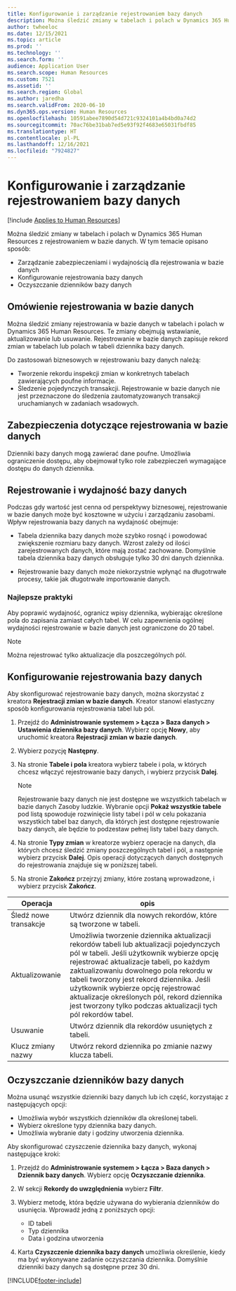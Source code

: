 ```yaml
---
title: Konfigurowanie i zarządzanie rejestrowaniem bazy danych
description: Można śledzić zmiany w tabelach i polach w Dynamics 365 Human Resources z rejestrowaniem w bazie danych.
author: twheeloc
ms.date: 12/15/2021
ms.topic: article
ms.prod: ''
ms.technology: ''
ms.search.form: ''
audience: Application User
ms.search.scope: Human Resources
ms.custom: 7521
ms.assetid: ''
ms.search.region: Global
ms.author: jaredha
ms.search.validFrom: 2020-06-10
ms.dyn365.ops.version: Human Resources
ms.openlocfilehash: 10591abee7890d54d721c9324101a4b4bd0a74d2
ms.sourcegitcommit: 70ac76be31bab7ed5e93f92f4683e65031fbdf85
ms.translationtype: HT
ms.contentlocale: pl-PL
ms.lasthandoff: 12/16/2021
ms.locfileid: "7924827"
---
```

# <a name="configure-and-manage-database-logging"></a>Konfigurowanie i zarządzanie rejestrowaniem bazy danych

[!include [Applies to Human Resources](../includes/applies-to-hr.md)]

Można śledzić zmiany w tabelach i polach w Dynamics 365 Human Resources z rejestrowaniem w bazie danych. W tym temacie opisano sposób:

- Zarządzanie zabezpieczeniami i wydajnością dla rejestrowania w bazie danych
- Konfigurowanie rejestrowania bazy danych
- Oczyszczanie dzienników bazy danych

## <a name="overview-of-database-logging"></a>Omówienie rejestrowania w bazie danych

Można śledzić zmiany rejestrowania w bazie danych w tabelach i polach w Dynamics 365 Human Resources. Te zmiany obejmują wstawianie, aktualizowanie lub usuwanie. Rejestrowanie w bazie danych zapisuje rekord zmian w tabelach lub polach w tabeli dziennika bazy danych.

Do zastosowań biznesowych w rejestrowaniu bazy danych należą:

- Tworzenie rekordu inspekcji zmian w konkretnych tabelach zawierających poufne informacje.
- Śledzenie pojedynczych transakcji. Rejestrowanie w bazie danych nie jest przeznaczone do śledzenia zautomatyzowanych transakcji uruchamianych w zadaniach wsadowych.

## <a name="security-for-database-logging"></a>Zabezpieczenia dotyczące rejestrowania w bazie danych

Dzienniki bazy danych mogą zawierać dane poufne. Umożliwia ograniczenie dostępu, aby obejmował tylko role zabezpieczeń wymagające dostępu do danych dziennika.

## <a name="database-logging-and-performance"></a>Rejestrowanie i wydajność bazy danych

Podczas gdy wartość jest cenna od perspektywy biznesowej, rejestrowanie w bazie danych może być kosztowne w użyciu i zarządzaniu zasobami. Wpływ rejestrowania bazy danych na wydajność obejmuje:

- Tabela dziennika bazy danych może szybko rosnąć i powodować zwiększenie rozmiaru bazy danych. Wzrost zależy od ilości zarejestrowanych danych, które mają zostać zachowane. Domyślnie tabela dziennika bazy danych obsługuje tylko 30 dni danych dziennika. 

- Rejestrowanie bazy danych może niekorzystnie wpłynąć na długotrwałe procesy, takie jak długotrwałe importowanie danych.

### <a name="best-practices"></a>Najlepsze praktyki

Aby poprawić wydajność, ogranicz wpisy dziennika, wybierając określone pola do zapisania zamiast całych tabel. W celu zapewnienia ogólnej wydajności rejestrowanie w bazie danych jest ograniczone do 20 tabel.

> [!NOTE]
> Można rejestrować tylko aktualizacje dla poszczególnych pól.

## <a name="set-up-database-logging"></a>Konfigurowanie rejestrowania bazy danych

Aby skonfigurować rejestrowanie bazy danych, można skorzystać z kreatora **Rejestracji zmian w bazie danych**. Kreator stanowi elastyczny sposób konfigurowania rejestrowania tabel lub pól.

1. Przejdź do **Administrowanie systemem > Łącza > Baza danych > Ustawienia dziennika bazy danych**. Wybierz opcję **Nowy**, aby uruchomić kreatora **Rejestracji zmian w bazie danych**.
2. Wybierz pozycję **Następny**. 
3. Na stronie **Tabele i pola** kreatora wybierz tabele i pola, w których chcesz włączyć rejestrowanie bazy danych, i wybierz przycisk **Dalej**.

   > [!Note]
   > Rejestrowanie bazy danych nie jest dostępne we wszystkich tabelach w bazie danych Zasoby ludzkie. Wybranie opcji **Pokaż wszystkie tabele** pod listą spowoduje rozwinięcie listy tabel i pól w celu pokazania wszystkich tabel baz danych, dla których jest dostępne rejestrowanie bazy danych, ale będzie to podzestaw pełnej listy tabel bazy danych.

4. Na stronie **Typy zmian** w kreatorze wybierz operacje na danych, dla których chcesz śledzić zmiany poszczególnych tabel i pól, a następnie wybierz przycisk **Dalej**. Opis operacji dotyczących danych dostępnych do rejestrowania znajduje się w poniższej tabeli.
5. Na stronie **Zakończ** przejrzyj zmiany, które zostaną wprowadzone, i wybierz przycisk **Zakończ**.

| Operacja | opis |
| -- | -- |
| Śledź nowe transakcje | Utwórz dziennik dla nowych rekordów, które są tworzone w tabeli. |
| Aktualizowanie | Umożliwia tworzenie dziennika aktualizacji rekordów tabeli lub aktualizacji pojedynczych pól w tabeli. Jeśli użytkownik wybierze opcję rejestrować aktualizacje tabeli, po każdym zaktualizowaniu dowolnego pola rekordu w tabeli tworzony jest rekord dziennika. Jeśli użytkownik wybierze opcję rejestrować aktualizacje określonych pól, rekord dziennika jest tworzony tylko podczas aktualizacji tych pól rekordów tabel. |
| Usuwanie | Utwórz dziennik dla rekordów usuniętych z tabeli. |
| Klucz zmiany nazwy | Utwórz rekord dziennika po zmianie nazwy klucza tabeli. |


## <a name="clean-up-database-logs"></a>Oczyszczanie dzienników bazy danych

Można usunąć wszystkie dzienniki bazy danych lub ich część, korzystając z następujących opcji:

- Umożliwia wybór wszystkich dzienników dla określonej tabeli.
- Wybierz określone typy dziennika bazy danych.
- Umożliwia wybranie daty i godziny utworzenia dziennika.

Aby skonfigurować czyszczenie dziennika bazy danych, wykonaj następujące kroki: 

1. Przejdź do **Administrowanie systemem > Łącza > Baza danych > Dziennik bazy danych**. Wybierz opcję **Oczyszczanie dziennika**.
2. W sekcji **Rekordy do uwzględnienia** wybierz **Filtr**.
3. Wybierz metodę, która będzie używana do wybierania dzienników do usunięcia. Wprowadź jedną z poniższych opcji:

   - ID tabeli
   - Typ dziennika
   - Data i godzina utworzenia

4. Karta **Czyszczenie dziennika bazy danych** umożliwia określenie, kiedy ma być wykonywane zadanie oczyszczania dziennika. Domyślnie dzienniki bazy danych są dostępne przez 30 dni.


[!INCLUDE[footer-include](../includes/footer-banner.md)]
